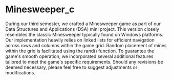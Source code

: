# Minesweeper_c

During our third semester, we crafted a Minesweeper game as part of our Data Structures and Applications (DSA) mini project. This version closely resembles the classic Minesweeper typically found on Windows platforms. Our implementation heavily relies on linked lists for efficient navigation across rows and columns within the game grid. Random placement of mines within the grid is facilitated using the rand() function. To guarantee the game's smooth operation, we incorporated several additional features tailored to meet the game's specific requirements. Should any revisions be deemed necessary, please feel free to suggest adjustments or modifications.
